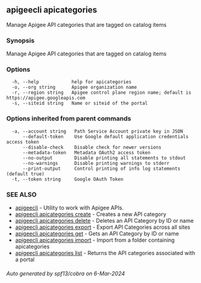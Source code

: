 ## apigeecli apicategories

Manage Apigee API categories that are tagged on catalog items

### Synopsis

Manage Apigee API categories that are tagged on catalog items

### Options

```
  -h, --help            help for apicategories
  -o, --org string      Apigee organization name
  -r, --region string   Apigee control plane region name; default is https://apigee.googleapis.com
  -s, --siteid string   Name or siteid of the portal
```

### Options inherited from parent commands

```
  -a, --account string   Path Service Account private key in JSON
      --default-token    Use Google default application credentials access token
      --disable-check    Disable check for newer versions
      --metadata-token   Metadata OAuth2 access token
      --no-output        Disable printing all statements to stdout
      --no-warnings      Disable printing warnings to stderr
      --print-output     Control printing of info log statements (default true)
  -t, --token string     Google OAuth Token
```

### SEE ALSO

* [apigeecli](apigeecli.md)	 - Utility to work with Apigee APIs.
* [apigeecli apicategories create](apigeecli_apicategories_create.md)	 - Creates a new API category
* [apigeecli apicategories delete](apigeecli_apicategories_delete.md)	 - Deletes an API Category by ID or name
* [apigeecli apicategories export](apigeecli_apicategories_export.md)	 - Export API Categories across all sites
* [apigeecli apicategories get](apigeecli_apicategories_get.md)	 - Gets an API Category by ID or name
* [apigeecli apicategories import](apigeecli_apicategories_import.md)	 - Import from a folder containing apicategories
* [apigeecli apicategories list](apigeecli_apicategories_list.md)	 - Returns the API categories associated with a portal

###### Auto generated by spf13/cobra on 6-Mar-2024
